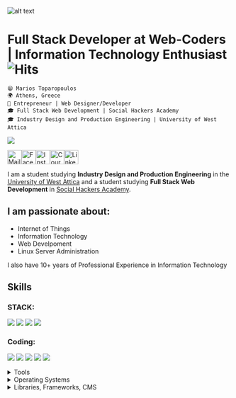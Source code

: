 ![alt text](https://raw.githubusercontent.com/mariosffx/mariosffx/master/header.png "Header Image")

# Full Stack Developer at Web-Coders | Information Technology Enthusiast ![Hits](https://hitcounter.pythonanywhere.com/count/tag.svg?url=https%3A%2F%2Fgithub.com%2Fmariosffx)

`😁 Marios Toparopoulos` <br />
`🌍 Athens, Greece` <br />
`💼 Entrepreneur | Web Designer/Developer` <br/> 
`🎓 Full Stack Web Development | Social Hackers Academy` <br />
`🎓 Industry Design and Production Engineering | University of West Attica`<br />

<a href="https://github.com/mariosffx/mariosffx/blob/master/CV%20-%20Full%20Stack%20Web%20Developer%20-%20Marios%20Toparopoulos.pdf"><img src="https://img.shields.io/badge/%F0%9F%94%BDDownload_My_CV-002366?style=for-the-badge"/></a>


<a href="mailto:marios@web-coders.net"><img src="https://github.com/mariosffx/mariosffx/raw/master/icons/mail.svg" height="32" alt="Mail"/></a><a href="https://www.facebook.com/mariosffx"><img src="https://github.com/mariosffx/mariosffx/raw/master/icons/fb.png" height="32" alt="Facebook"/></a><a href="https://www.instagram.com/mariosffx"><img src="https://github.com/mariosffx/mariosffx/raw/master/icons/ig.png" height="32" alt="Instagram"/></a><a href="https://www.coursera.org/user/7069f5c593dff14d164263d5bbe7949c"><img src="https://github.com/mariosffx/mariosffx/raw/master/icons/coursera.png" height="32" alt="Coursera"/><a href="https://www.linkedin.com/in/mariosffx"><img src="https://github.com/mariosffx/mariosffx/raw/master/icons/in.png" height="32" alt="LinkedIn"/></a>


I am a student studying **Industry Design and Production Engineering** in the [University of West Attica](https://www.uniwa.gr) and a student studying **Full Stack Web Development** in [Social Hackers Academy](https://www.socialhackers.academy.org). 

## I am passionate about:
- Internet of Things 
- Information Technology
- Web Develpoment
- Linux Server Administration

I also have 10+ years of Professional Experience in Information Technology

## Skills
### STACK:
<img src="https://img.shields.io/badge/MySQL-%E2%98%85%E2%98%85%E2%98%85%E2%98%85%E2%98%85-F29111" /> <img src="https://img.shields.io/badge/ExpressJS-%E2%98%85%E2%98%85%E2%98%85%E2%98%85%E2%98%85-88FF88" /> <img src="https://img.shields.io/badge/ReactJS-★★★★★-41DFFF" /> <img src="https://img.shields.io/badge/NodeJS-%E2%98%85%E2%98%85%E2%98%85%E2%98%85%E2%98%85-00FF00" />

### Coding:
<img src="https://img.shields.io/badge/HTML5-ff7851" /> <img src="https://img.shields.io/badge/CSS3-44b2fb" /> <img src="https://img.shields.io/badge/JavaScript-important" /> <img src="https://img.shields.io/badge/Python -00FF00" /> <img src="https://img.shields.io/badge/SQL -FF0000" />

<details>
	<summary>Tools</summary>
	<ul>
		<li>Adobe Illustrator</li>
		<li>Adobe Photoshop</li>
		<li>Adobe XD</li>
		<li>Adruino</li>
		<li>AutoCAD</li>
		<li>Filezilla</li>
		<li>Linux Subsystem for Windows</li>
		<li>Notepad++</li>
		<li>pyCharm</li>
		<li>Visual Studio Code</li>
		<li>WinSCP</li>
	</ul>
</details>

<details>
	<summary>Operating Systems</summary>
	<ul>
		<li>Fedora Server</li>
		<li>Windows</li>
	</ul>
</details>

<details>
	<summary>Libraries, Frameworks, CMS</summary>
	<ul>
	<li>BeautifulSoup 4</li>
	<li>Python Flask</li>
	<li>WordPress</li>
</details>

